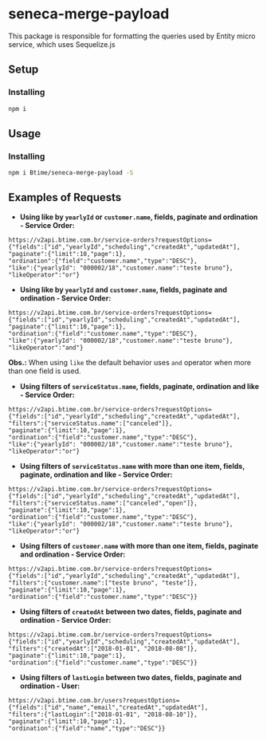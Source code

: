 # seneca-merge-payload

This package is responsible for formatting the queries used by Entity micro service, which uses Sequelize.js

## Setup

### Installing

```bash
npm i
```
## Usage

### Installing

```bash
npm i Btime/seneca-merge-payload -S
```

## Examples of Requests

- **Using like by `yearlyId` or `customer.name`, fields, paginate and ordination - Service Order:**

```
https://v2api.btime.com.br/service-orders?requestOptions=
{"fields":["id","yearlyId","scheduling","createdAt","updatedAt"],
"paginate":{"limit":10,"page":1},
"ordination":{"field":"customer.name","type":"DESC"},
"like":{"yearlyId": "000002/18","customer.name":"teste bruno"},
"likeOperator":"or"}
```

- **Using like by `yearlyId` and `customer.name`, fields, paginate and ordination - Service Order:**

```
https://v2api.btime.com.br/service-orders?requestOptions=
{"fields":["id","yearlyId","scheduling","createdAt","updatedAt"],
"paginate":{"limit":10,"page":1},
"ordination":{"field":"customer.name","type":"DESC"},
"like":{"yearlyId": "000002/18","customer.name":"teste bruno"},
"likeOperator":"and"}
```

**Obs.:** When using `like` the default behavior uses `and` operator when more than one field is used.

- **Using filters of `serviceStatus.name`, fields, paginate, ordination and like - Service Order:**

```
https://v2api.btime.com.br/service-orders?requestOptions=
{"fields":["id","yearlyId","scheduling","createdAt","updatedAt"],
"filters":{"serviceStatus.name":["canceled"]},
"paginate":{"limit":10,"page":1},
"ordination":{"field":"customer.name","type":"DESC"},
"like":{"yearlyId": "000002/18","customer.name":"teste bruno"},
"likeOperator":"or"}
```

- **Using filters of `serviceStatus.name` with more than one item, fields, paginate, ordination and like - Service Order:**

```
https://v2api.btime.com.br/service-orders?requestOptions=
{"fields":["id","yearlyId","scheduling","createdAt","updatedAt"],
"filters":{"serviceStatus.name":["canceled","open"]},
"paginate":{"limit":10,"page":1},
"ordination":{"field":"customer.name","type":"DESC"},
"like":{"yearlyId": "000002/18","customer.name":"teste bruno"},
"likeOperator":"or"}
```

- **Using filters of `customer.name` with more than one item, fields, paginate and ordination - Service Order:**

```
https://v2api.btime.com.br/service-orders?requestOptions=
{"fields":["id","yearlyId","scheduling","createdAt","updatedAt"],
"filters":{"customer.name":["teste bruno", "teste"]},
"paginate":{"limit":10,"page":1},
"ordination":{"field":"customer.name","type":"DESC"}}
```

- **Using filters of `createdAt` between two dates, fields, paginate and ordination - Service Order:**

```
https://v2api.btime.com.br/service-orders?requestOptions=
{"fields":["id","yearlyId","scheduling","createdAt","updatedAt"],
"filters":{"createdAt":["2018-01-01", "2018-08-08"]},
"paginate":{"limit":10,"page":1},
"ordination":{"field":"customer.name","type":"DESC"}}
```

- **Using filters of `lastLogin` between two dates, fields, paginate and ordination - User:**

```
https://v2api.btime.com.br/users?requestOptions=
{"fields":["id","name","email","createdAt","updatedAt"],
"filters":{"lastLogin":["2018-01-01", "2018-08-10"]},
"paginate":{"limit":10,"page":1},
"ordination":{"field":"name","type":"DESC"}}
```
